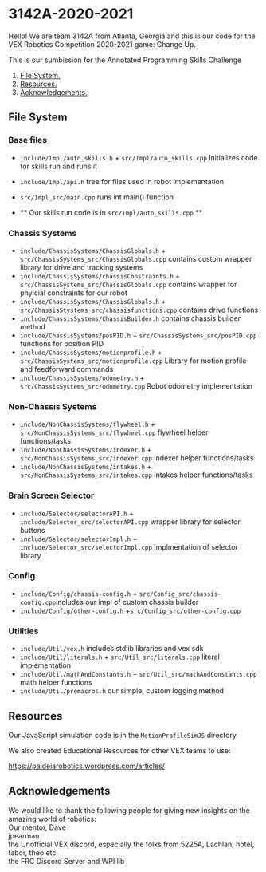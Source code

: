 # 3142A-2020-2021


Hello! We are team 3142A from Atlanta, Georgia and this is our code for the VEX Robotics Competition 2020-2021 game: Change Up.

This is our sumbission for the Annotated Programming Skills Challenge

1. [ File System. ](#fileSys)
2. [ Resources. ](#resources)
3. [ Acknowledgements. ](#ack)


<a name="fileSys"></a>
## File System ##

###  Base files ###

 - `include/Impl/auto_skills.h` + `src/Impl/auto_skills.cpp` Initializes code for skills run and runs it
 - `include/Impl/api.h` tree for files used in robot implementation
 - `src/Impl_src/main.cpp` runs int main() function
 
 - ** Our skills run code is in `src/Impl/auto_skills.cpp` **

### Chassis Systems ###

 - `include/ChassisSystems/ChassisGlobals.h` + `src/ChassisSystems_src/ChassisGlobals.cpp` contains custom wrapper library for drive and tracking systems
 - `include/ChassisSystems/chassisConstraints.h` + `src/ChassisSystems_src/ChassisGlobals.cpp` contains wrapper for phyicial constraints for our robot
 - `include/ChassisSystems/ChassisGlobals.h` + `src/ChassisStystems_src/chassisfunctions.cpp` contains drive functions
 - `include/ChassisSystems/ChassisBuilder.h` contains chassis builder method 
 - `include/ChassisSystems/posPID.h` + `src/ChassisSystems_src/posPID.cpp` functions for position PID
 - `include/ChassisSystems/motionprofile.h` + `src/ChassisSystems_src/motionprofile.cpp` Library for motion profile and feedforward commands
 - `include/ChassisSystems/odometry.h` + `src/ChassisSystems_src/odometry.cpp` Robot odometry implementation
 
### Non-Chassis Systems ###

 - `include/NonChassisSystems/flywheel.h` + `src/NonChassisSystems_src/flywheel.cpp` flywheel helper functions/tasks
 - `include/NonChassisSystems/indexer.h` + `src/NonChassisSystems_src/indexer.cpp` indexer helper functions/tasks
 - `include/NonChassisSystems/intakes.h` + `src/NonChassisSystems_src/intakes.cpp` intakes helper functions/tasks

### Brain Screen Selector ###

 - `include/Selector/selectorAPI.h` + `include/Selector_src/selectorAPI.cpp` wrapper library for selector buttons
 - `include/Selector/selectorImpl.h` + `include/Selector_src/selectorImpl.cpp` Implmentation of selector library 

### Config ###

- `include/Config/chassis-config.h` + `src/Config_src/chassis-config.cpp`includes our impl of custom chassis builder
- `include/Config/other-config.h` +`src/Config_src/other-config.cpp`

### Utilities ###

 - `include/Util/vex.h` includes stdlib libraries and vex sdk 
 - `include/Util/literals.h` + `src/Util_src/literals.cpp` literal implementation
 - `include/Util/mathAndConstants.h` + `src/Util_src/mathAndConstants.cpp` math helper functions
 - `include/Util/premacros.h` our simple, custom logging method
 
<a name = "resources"></a>
## Resources

Our JavaScript simulation code is in the `MotionProfileSimJS` directory

We also created Educational Resources for other VEX teams to use: 

<https://paideiarobotics.wordpress.com/articles/>
<a name = "ack"></a>
## Acknowledgements
We would like to thank the following people for giving new insights on the amazing world of robotics:<br />
    Our mentor, Dave<br />
    jpearman<br />
    the Unofficial VEX discord, especially the folks from 5225A, Lachlan, hotel, tabor, theo etc.<br />
    the FRC Discord Server and WPI lib<br />
    
